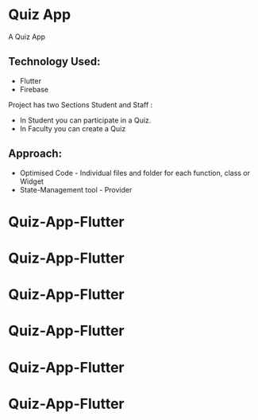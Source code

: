 #  Quiz App

A Quiz App


## Technology Used:
- Flutter
- Firebase


Project has two Sections Student and Staff :
- In Student you can participate in a Quiz.
- In Faculty you can create a Quiz


## Approach:

- Optimised Code - Individual files and folder for each function, class or Widget
- State-Management tool - Provider

# Quiz-App-Flutter
# Quiz-App-Flutter
# Quiz-App-Flutter
# Quiz-App-Flutter
# Quiz-App-Flutter
# Quiz-App-Flutter
